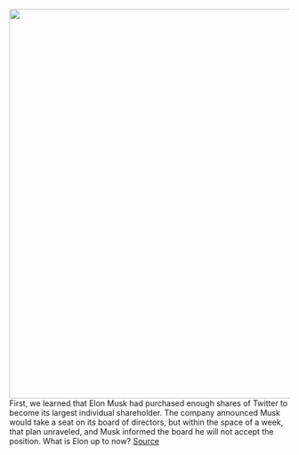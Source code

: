 <img src='https://cdn.vox-cdn.com/thumbor/lb9gI1P2WYwQKJAFdXFcVtV_KRY=/0x0:2040x1360/1200x800/filters:focal(857x517:1183x843)/cdn.vox-cdn.com/uploads/chorus_image/image/70735425/acastro_180130_1777_0008.0.jpg' width='700px' /><br/>
First, we learned that Elon Musk had purchased enough shares of Twitter to become its largest individual shareholder. The company announced Musk would take a seat on its board of directors, but within the space of a week, that plan unraveled, and Musk informed the board he will not accept the position. What is Elon up to now?
<a href='https://www.theverge.com/2022/4/11/23019836/elon-musk-twitter-board-of-directors-news-updates'> Source <a/>